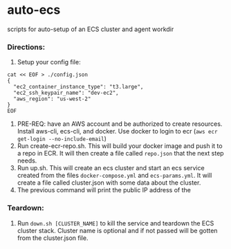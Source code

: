 # auto-ecs
scripts for auto-setup of an ECS cluster and agent workdir

### Directions:

1. Setup your config file:
```
cat << EOF > ./config.json
{
  "ec2_container_instance_type": "t3.large",
  "ec2_ssh_keypair_name": "dev-ec2",
  "aws_region": "us-west-2"
}
EOF
```
1. PRE-REQ: have an AWS account and be authorized to create resources. Install aws-cli, ecs-cli, and docker. Use docker to login to ecr (`aws ecr get-login --no-include-email`)
1. Run create-ecr-repo.sh. This will build your docker image and push it to a repo in ECR. It will then create a file called `repo.json` that the next step needs.
1. Run up.sh. This will create an ecs cluster and start an ecs service created from the files `docker-compose.yml` and `ecs-params.yml`. It will create a file called cluster.json with some data about the cluster.
1. The previous command will print the public IP address of the 

### Teardown:

1. Run `down.sh [CLUSTER_NAME]` to kill the service and teardown the ECS cluster stack. Cluster name is optional and if not passed will be gotten from the cluster.json file.

